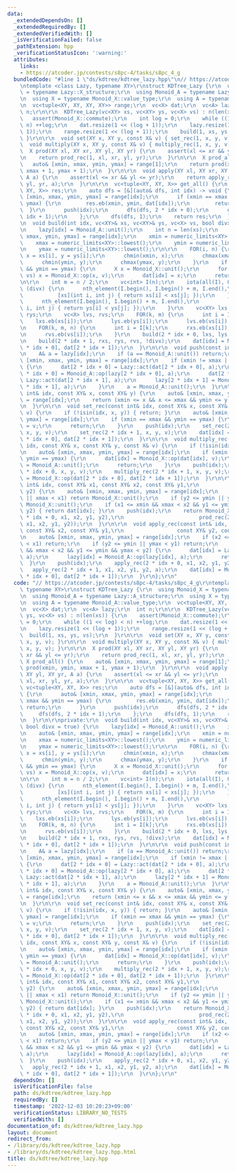 ```yaml
---
data:
  _extendedDependsOn: []
  _extendedRequiredBy: []
  _extendedVerifiedWith: []
  _isVerificationFailed: false
  _pathExtension: hpp
  _verificationStatusIcon: ':warning:'
  attributes:
    links:
    - https://atcoder.jp/contests/s8pc-4/tasks/s8pc_4_g
  bundledCode: "#line 1 \"ds/kdtree/kdtree_lazy.hpp\"\n// https://atcoder.jp/contests/s8pc-4/tasks/s8pc_4_g\r\
    \ntemplate <class Lazy, typename XY>\r\nstruct KDTree_Lazy {\r\n  using Monoid_X\
    \ = typename Lazy::X_structure;\r\n  using Monoid_A = typename Lazy::A_structure;\r\
    \n  using X = typename Monoid_X::value_type;\r\n  using A = typename Monoid_A::value_type;\r\
    \n  vc<tuple<XY, XY, XY, XY>> range;\r\n  vc<X> dat;\r\n  vc<A> lazy;\r\n  int\
    \ n;\r\n\r\n  KDTree_Lazy(vc<XY> xs, vc<XY> ys, vc<X> vs) : n(len(xs)) {\r\n \
    \   assert(Monoid_X::commute);\r\n    int log = 0;\r\n    while ((1 << log) <\
    \ n) ++log;\r\n    dat.resize(1 << (log + 1));\r\n    lazy.resize(1 << (log +\
    \ 1));\r\n    range.resize(1 << (log + 1));\r\n    build(1, xs, ys, vs);\r\n \
    \ }\r\n\r\n  void set(XY x, XY y, const X& v) { set_rec(1, x, y, v); }\r\n\r\n\
    \  void multiply(XY x, XY y, const X& v) { multiply_rec(1, x, y, v); }\r\n\r\n\
    \  X prod(XY xl, XY xr, XY yl, XY yr) {\r\n    assert(xl <= xr && yl <= yr);\r\
    \n    return prod_rec(1, xl, xr, yl, yr);\r\n  }\r\n\r\n  X prod_all() {\r\n \
    \   auto& [xmin, xmax, ymin, ymax] = range[1];\r\n    return prod(xmin, ymin,\
    \ xmax + 1, ymax + 1);\r\n  }\r\n\r\n  void apply(XY xl, XY xr, XY yl, XY yr,\
    \ A a) {\r\n    assert(xl <= xr && yl <= yr);\r\n    return apply_rec(1, xl, xr,\
    \ yl, yr, a);\r\n  }\r\n\r\n  vc<tuple<XY, XY, X>> get_all() {\r\n    vc<tuple<XY,\
    \ XY, X>> res;\r\n    auto dfs = [&](auto& dfs, int idx) -> void {\r\n      auto&\
    \ [xmin, xmax, ymin, ymax] = range[idx];\r\n      if (xmin == xmax && ymin ==\
    \ ymax) {\r\n        res.eb(xmin, ymin, dat[idx]);\r\n        return;\r\n    \
    \  }\r\n      push(idx);\r\n      dfs(dfs, 2 * idx + 0);\r\n      dfs(dfs, 2 *\
    \ idx + 1);\r\n    };\r\n    dfs(dfs, 1);\r\n    return res;\r\n  }\r\n\r\nprivate:\r\
    \n  void build(int idx, vc<XY>& xs, vc<XY>& ys, vc<X> vs, bool divx = true) {\r\
    \n    lazy[idx] = Monoid_A::unit();\r\n    int n = len(xs);\r\n    auto& [xmin,\
    \ xmax, ymin, ymax] = range[idx];\r\n    xmin = numeric_limits<XY>::max();\r\n\
    \    xmax = numeric_limits<XY>::lowest();\r\n    ymin = numeric_limits<XY>::max();\r\
    \n    ymax = numeric_limits<XY>::lowest();\r\n\r\n    FOR(i, n) {\r\n      auto\
    \ x = xs[i], y = ys[i];\r\n      chmin(xmin, x);\r\n      chmax(xmax, x);\r\n\
    \      chmin(ymin, y);\r\n      chmax(ymax, y);\r\n    }\r\n    if (xmin == xmax\
    \ && ymin == ymax) {\r\n      X x = Monoid_X::unit();\r\n      for (auto&& v:\
    \ vs) x = Monoid_X::op(x, v);\r\n      dat[idx] = x;\r\n      return;\r\n    }\r\
    \n\r\n    int m = n / 2;\r\n    vc<int> I(n);\r\n    iota(all(I), 0);\r\n    if\
    \ (divx) {\r\n      nth_element(I.begin(), I.begin() + m, I.end(),\r\n       \
    \           [xs](int i, int j) { return xs[i] < xs[j]; });\r\n    } else {\r\n\
    \      nth_element(I.begin(), I.begin() + m, I.end(),\r\n                  [ys](int\
    \ i, int j) { return ys[i] < ys[j]; });\r\n    }\r\n    vc<XY> lxs, rxs, lys,\
    \ rys;\r\n    vc<X> lvs, rvs;\r\n    FOR(k, m) {\r\n      int i = I[k];\r\n  \
    \    lxs.eb(xs[i]);\r\n      lys.eb(ys[i]);\r\n      lvs.eb(vs[i]);\r\n    }\r\
    \n    FOR(k, m, n) {\r\n      int i = I[k];\r\n      rxs.eb(xs[i]);\r\n      rys.eb(ys[i]);\r\
    \n      rvs.eb(vs[i]);\r\n    }\r\n    build(2 * idx + 0, lxs, lys, lvs, !divx);\r\
    \n    build(2 * idx + 1, rxs, rys, rvs, !divx);\r\n    dat[idx] = Monoid_X::op(dat[2\
    \ * idx + 0], dat[2 * idx + 1]);\r\n  }\r\n\r\n  void push(const int& idx) {\r\
    \n    A& a = lazy[idx];\r\n    if (a == Monoid_A::unit()) return;\r\n    auto&\
    \ [xmin, xmax, ymin, ymax] = range[idx];\r\n    if (xmin != xmax || ymin != ymax)\
    \ {\r\n      dat[2 * idx + 0] = Lazy::act(dat[2 * idx + 0], a);\r\n      lazy[2\
    \ * idx + 0] = Monoid_A::op(lazy[2 * idx + 0], a);\r\n      dat[2 * idx + 1] =\
    \ Lazy::act(dat[2 * idx + 1], a);\r\n      lazy[2 * idx + 1] = Monoid_A::op(lazy[2\
    \ * idx + 1], a);\r\n    }\r\n    a = Monoid_A::unit();\r\n  }\r\n\r\n  bool isin(const\
    \ int& idx, const XY& x, const XY& y) {\r\n    auto& [xmin, xmax, ymin, ymax]\
    \ = range[idx];\r\n    return (xmin <= x && x <= xmax && ymin <= y && y <= ymax);\r\
    \n  }\r\n\r\n  void set_rec(const int& idx, const XY& x, const XY& y, const X&\
    \ v) {\r\n    if (!isin(idx, x, y)) { return; }\r\n    auto& [xmin, xmax, ymin,\
    \ ymax] = range[idx];\r\n    if (xmin == xmax && ymin == ymax) {\r\n      dat[idx]\
    \ = v;\r\n      return;\r\n    }\r\n    push(idx);\r\n    set_rec(2 * idx + 0,\
    \ x, y, v);\r\n    set_rec(2 * idx + 1, x, y, v);\r\n    dat[idx] = Monoid_X::op(dat[2\
    \ * idx + 0], dat[2 * idx + 1]);\r\n  }\r\n\r\n  void multiply_rec(const int&\
    \ idx, const XY& x, const XY& y, const X& v) {\r\n    if (!isin(idx, x, y)) return;\r\
    \n    auto& [xmin, xmax, ymin, ymax] = range[idx];\r\n    if (xmin == xmax &&\
    \ ymin == ymax) {\r\n      dat[idx] = Monoid_X::op(dat[idx], v);\r\n      lazy[idx]\
    \ = Monoid_A::unit();\r\n      return;\r\n    }\r\n    push(idx);\r\n    multiply_rec(2\
    \ * idx + 0, x, y, v);\r\n    multiply_rec(2 * idx + 1, x, y, v);\r\n    dat[idx]\
    \ = Monoid_X::op(dat[2 * idx + 0], dat[2 * idx + 1]);\r\n  }\r\n\r\n  X prod_rec(const\
    \ int& idx, const XY& x1, const XY& x2, const XY& y1,\r\n             const XY&\
    \ y2) {\r\n    auto& [xmin, xmax, ymin, ymax] = range[idx];\r\n    if (x2 <= xmin\
    \ || xmax < x1) return Monoid_X::unit();\r\n    if (y2 <= ymin || ymax < y1) return\
    \ Monoid_X::unit();\r\n    if (x1 <= xmin && xmax < x2 && y1 <= ymin && ymax <\
    \ y2) { return dat[idx]; }\r\n    push(idx);\r\n    return Monoid_X::op(prod_rec(2\
    \ * idx + 0, x1, x2, y1, y2),\r\n                        prod_rec(2 * idx + 1,\
    \ x1, x2, y1, y2));\r\n  }\r\n\r\n  void apply_rec(const int& idx, const XY& x1,\
    \ const XY& x2, const XY& y1,\r\n                 const XY& y2, const A& a) {\r\
    \n    auto& [xmin, xmax, ymin, ymax] = range[idx];\r\n    if (x2 <= xmin || xmax\
    \ < x1) return;\r\n    if (y2 <= ymin || ymax < y1) return;\r\n    if (x1 <= xmin\
    \ && xmax < x2 && y1 <= ymin && ymax < y2) {\r\n      dat[idx] = Lazy::act(dat[idx],\
    \ a);\r\n      lazy[idx] = Monoid_A::op(lazy[idx], a);\r\n      return;\r\n  \
    \  }\r\n    push(idx);\r\n    apply_rec(2 * idx + 0, x1, x2, y1, y2, a);\r\n \
    \   apply_rec(2 * idx + 1, x1, x2, y1, y2, a);\r\n    dat[idx] = Monoid_X::op(dat[2\
    \ * idx + 0], dat[2 * idx + 1]);\r\n  }\r\n};\r\n"
  code: "// https://atcoder.jp/contests/s8pc-4/tasks/s8pc_4_g\r\ntemplate <class Lazy,\
    \ typename XY>\r\nstruct KDTree_Lazy {\r\n  using Monoid_X = typename Lazy::X_structure;\r\
    \n  using Monoid_A = typename Lazy::A_structure;\r\n  using X = typename Monoid_X::value_type;\r\
    \n  using A = typename Monoid_A::value_type;\r\n  vc<tuple<XY, XY, XY, XY>> range;\r\
    \n  vc<X> dat;\r\n  vc<A> lazy;\r\n  int n;\r\n\r\n  KDTree_Lazy(vc<XY> xs, vc<XY>\
    \ ys, vc<X> vs) : n(len(xs)) {\r\n    assert(Monoid_X::commute);\r\n    int log\
    \ = 0;\r\n    while ((1 << log) < n) ++log;\r\n    dat.resize(1 << (log + 1));\r\
    \n    lazy.resize(1 << (log + 1));\r\n    range.resize(1 << (log + 1));\r\n  \
    \  build(1, xs, ys, vs);\r\n  }\r\n\r\n  void set(XY x, XY y, const X& v) { set_rec(1,\
    \ x, y, v); }\r\n\r\n  void multiply(XY x, XY y, const X& v) { multiply_rec(1,\
    \ x, y, v); }\r\n\r\n  X prod(XY xl, XY xr, XY yl, XY yr) {\r\n    assert(xl <=\
    \ xr && yl <= yr);\r\n    return prod_rec(1, xl, xr, yl, yr);\r\n  }\r\n\r\n \
    \ X prod_all() {\r\n    auto& [xmin, xmax, ymin, ymax] = range[1];\r\n    return\
    \ prod(xmin, ymin, xmax + 1, ymax + 1);\r\n  }\r\n\r\n  void apply(XY xl, XY xr,\
    \ XY yl, XY yr, A a) {\r\n    assert(xl <= xr && yl <= yr);\r\n    return apply_rec(1,\
    \ xl, xr, yl, yr, a);\r\n  }\r\n\r\n  vc<tuple<XY, XY, X>> get_all() {\r\n   \
    \ vc<tuple<XY, XY, X>> res;\r\n    auto dfs = [&](auto& dfs, int idx) -> void\
    \ {\r\n      auto& [xmin, xmax, ymin, ymax] = range[idx];\r\n      if (xmin ==\
    \ xmax && ymin == ymax) {\r\n        res.eb(xmin, ymin, dat[idx]);\r\n       \
    \ return;\r\n      }\r\n      push(idx);\r\n      dfs(dfs, 2 * idx + 0);\r\n \
    \     dfs(dfs, 2 * idx + 1);\r\n    };\r\n    dfs(dfs, 1);\r\n    return res;\r\
    \n  }\r\n\r\nprivate:\r\n  void build(int idx, vc<XY>& xs, vc<XY>& ys, vc<X> vs,\
    \ bool divx = true) {\r\n    lazy[idx] = Monoid_A::unit();\r\n    int n = len(xs);\r\
    \n    auto& [xmin, xmax, ymin, ymax] = range[idx];\r\n    xmin = numeric_limits<XY>::max();\r\
    \n    xmax = numeric_limits<XY>::lowest();\r\n    ymin = numeric_limits<XY>::max();\r\
    \n    ymax = numeric_limits<XY>::lowest();\r\n\r\n    FOR(i, n) {\r\n      auto\
    \ x = xs[i], y = ys[i];\r\n      chmin(xmin, x);\r\n      chmax(xmax, x);\r\n\
    \      chmin(ymin, y);\r\n      chmax(ymax, y);\r\n    }\r\n    if (xmin == xmax\
    \ && ymin == ymax) {\r\n      X x = Monoid_X::unit();\r\n      for (auto&& v:\
    \ vs) x = Monoid_X::op(x, v);\r\n      dat[idx] = x;\r\n      return;\r\n    }\r\
    \n\r\n    int m = n / 2;\r\n    vc<int> I(n);\r\n    iota(all(I), 0);\r\n    if\
    \ (divx) {\r\n      nth_element(I.begin(), I.begin() + m, I.end(),\r\n       \
    \           [xs](int i, int j) { return xs[i] < xs[j]; });\r\n    } else {\r\n\
    \      nth_element(I.begin(), I.begin() + m, I.end(),\r\n                  [ys](int\
    \ i, int j) { return ys[i] < ys[j]; });\r\n    }\r\n    vc<XY> lxs, rxs, lys,\
    \ rys;\r\n    vc<X> lvs, rvs;\r\n    FOR(k, m) {\r\n      int i = I[k];\r\n  \
    \    lxs.eb(xs[i]);\r\n      lys.eb(ys[i]);\r\n      lvs.eb(vs[i]);\r\n    }\r\
    \n    FOR(k, m, n) {\r\n      int i = I[k];\r\n      rxs.eb(xs[i]);\r\n      rys.eb(ys[i]);\r\
    \n      rvs.eb(vs[i]);\r\n    }\r\n    build(2 * idx + 0, lxs, lys, lvs, !divx);\r\
    \n    build(2 * idx + 1, rxs, rys, rvs, !divx);\r\n    dat[idx] = Monoid_X::op(dat[2\
    \ * idx + 0], dat[2 * idx + 1]);\r\n  }\r\n\r\n  void push(const int& idx) {\r\
    \n    A& a = lazy[idx];\r\n    if (a == Monoid_A::unit()) return;\r\n    auto&\
    \ [xmin, xmax, ymin, ymax] = range[idx];\r\n    if (xmin != xmax || ymin != ymax)\
    \ {\r\n      dat[2 * idx + 0] = Lazy::act(dat[2 * idx + 0], a);\r\n      lazy[2\
    \ * idx + 0] = Monoid_A::op(lazy[2 * idx + 0], a);\r\n      dat[2 * idx + 1] =\
    \ Lazy::act(dat[2 * idx + 1], a);\r\n      lazy[2 * idx + 1] = Monoid_A::op(lazy[2\
    \ * idx + 1], a);\r\n    }\r\n    a = Monoid_A::unit();\r\n  }\r\n\r\n  bool isin(const\
    \ int& idx, const XY& x, const XY& y) {\r\n    auto& [xmin, xmax, ymin, ymax]\
    \ = range[idx];\r\n    return (xmin <= x && x <= xmax && ymin <= y && y <= ymax);\r\
    \n  }\r\n\r\n  void set_rec(const int& idx, const XY& x, const XY& y, const X&\
    \ v) {\r\n    if (!isin(idx, x, y)) { return; }\r\n    auto& [xmin, xmax, ymin,\
    \ ymax] = range[idx];\r\n    if (xmin == xmax && ymin == ymax) {\r\n      dat[idx]\
    \ = v;\r\n      return;\r\n    }\r\n    push(idx);\r\n    set_rec(2 * idx + 0,\
    \ x, y, v);\r\n    set_rec(2 * idx + 1, x, y, v);\r\n    dat[idx] = Monoid_X::op(dat[2\
    \ * idx + 0], dat[2 * idx + 1]);\r\n  }\r\n\r\n  void multiply_rec(const int&\
    \ idx, const XY& x, const XY& y, const X& v) {\r\n    if (!isin(idx, x, y)) return;\r\
    \n    auto& [xmin, xmax, ymin, ymax] = range[idx];\r\n    if (xmin == xmax &&\
    \ ymin == ymax) {\r\n      dat[idx] = Monoid_X::op(dat[idx], v);\r\n      lazy[idx]\
    \ = Monoid_A::unit();\r\n      return;\r\n    }\r\n    push(idx);\r\n    multiply_rec(2\
    \ * idx + 0, x, y, v);\r\n    multiply_rec(2 * idx + 1, x, y, v);\r\n    dat[idx]\
    \ = Monoid_X::op(dat[2 * idx + 0], dat[2 * idx + 1]);\r\n  }\r\n\r\n  X prod_rec(const\
    \ int& idx, const XY& x1, const XY& x2, const XY& y1,\r\n             const XY&\
    \ y2) {\r\n    auto& [xmin, xmax, ymin, ymax] = range[idx];\r\n    if (x2 <= xmin\
    \ || xmax < x1) return Monoid_X::unit();\r\n    if (y2 <= ymin || ymax < y1) return\
    \ Monoid_X::unit();\r\n    if (x1 <= xmin && xmax < x2 && y1 <= ymin && ymax <\
    \ y2) { return dat[idx]; }\r\n    push(idx);\r\n    return Monoid_X::op(prod_rec(2\
    \ * idx + 0, x1, x2, y1, y2),\r\n                        prod_rec(2 * idx + 1,\
    \ x1, x2, y1, y2));\r\n  }\r\n\r\n  void apply_rec(const int& idx, const XY& x1,\
    \ const XY& x2, const XY& y1,\r\n                 const XY& y2, const A& a) {\r\
    \n    auto& [xmin, xmax, ymin, ymax] = range[idx];\r\n    if (x2 <= xmin || xmax\
    \ < x1) return;\r\n    if (y2 <= ymin || ymax < y1) return;\r\n    if (x1 <= xmin\
    \ && xmax < x2 && y1 <= ymin && ymax < y2) {\r\n      dat[idx] = Lazy::act(dat[idx],\
    \ a);\r\n      lazy[idx] = Monoid_A::op(lazy[idx], a);\r\n      return;\r\n  \
    \  }\r\n    push(idx);\r\n    apply_rec(2 * idx + 0, x1, x2, y1, y2, a);\r\n \
    \   apply_rec(2 * idx + 1, x1, x2, y1, y2, a);\r\n    dat[idx] = Monoid_X::op(dat[2\
    \ * idx + 0], dat[2 * idx + 1]);\r\n  }\r\n};\r\n"
  dependsOn: []
  isVerificationFile: false
  path: ds/kdtree/kdtree_lazy.hpp
  requiredBy: []
  timestamp: '2022-12-03 10:20:23+09:00'
  verificationStatus: LIBRARY_NO_TESTS
  verifiedWith: []
documentation_of: ds/kdtree/kdtree_lazy.hpp
layout: document
redirect_from:
- /library/ds/kdtree/kdtree_lazy.hpp
- /library/ds/kdtree/kdtree_lazy.hpp.html
title: ds/kdtree/kdtree_lazy.hpp
---
```

